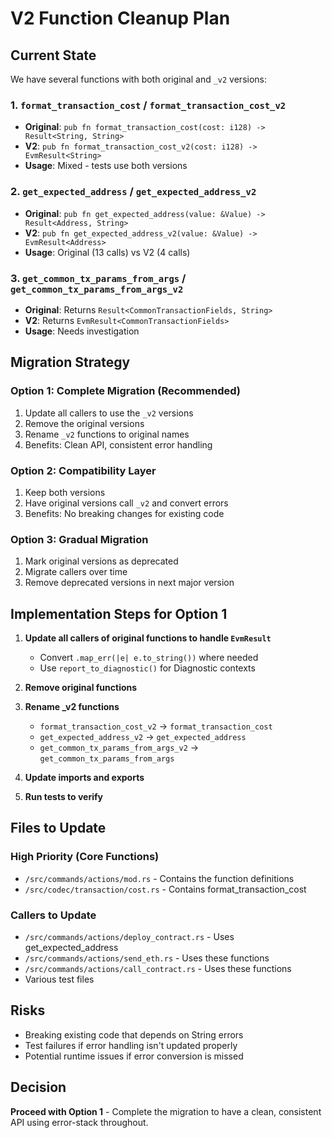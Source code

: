 # V2 Function Cleanup Plan

## Current State

We have several functions with both original and `_v2` versions:

### 1. `format_transaction_cost` / `format_transaction_cost_v2`
- **Original**: `pub fn format_transaction_cost(cost: i128) -> Result<String, String>`
- **V2**: `pub fn format_transaction_cost_v2(cost: i128) -> EvmResult<String>`
- **Usage**: Mixed - tests use both versions

### 2. `get_expected_address` / `get_expected_address_v2`
- **Original**: `pub fn get_expected_address(value: &Value) -> Result<Address, String>`
- **V2**: `pub fn get_expected_address_v2(value: &Value) -> EvmResult<Address>`
- **Usage**: Original (13 calls) vs V2 (4 calls)

### 3. `get_common_tx_params_from_args` / `get_common_tx_params_from_args_v2`
- **Original**: Returns `Result<CommonTransactionFields, String>`
- **V2**: Returns `EvmResult<CommonTransactionFields>`
- **Usage**: Needs investigation

## Migration Strategy

### Option 1: Complete Migration (Recommended)
1. Update all callers to use the `_v2` versions
2. Remove the original versions
3. Rename `_v2` functions to original names
4. Benefits: Clean API, consistent error handling

### Option 2: Compatibility Layer
1. Keep both versions
2. Have original versions call `_v2` and convert errors
3. Benefits: No breaking changes for existing code

### Option 3: Gradual Migration
1. Mark original versions as deprecated
2. Migrate callers over time
3. Remove deprecated versions in next major version

## Implementation Steps for Option 1

1. **Update all callers of original functions to handle `EvmResult`**
   - Convert `.map_err(|e| e.to_string())` where needed
   - Use `report_to_diagnostic()` for Diagnostic contexts

2. **Remove original functions**

3. **Rename _v2 functions**
   - `format_transaction_cost_v2` → `format_transaction_cost`
   - `get_expected_address_v2` → `get_expected_address`  
   - `get_common_tx_params_from_args_v2` → `get_common_tx_params_from_args`

4. **Update imports and exports**

5. **Run tests to verify**

## Files to Update

### High Priority (Core Functions)
- `/src/commands/actions/mod.rs` - Contains the function definitions
- `/src/codec/transaction/cost.rs` - Contains format_transaction_cost

### Callers to Update
- `/src/commands/actions/deploy_contract.rs` - Uses get_expected_address
- `/src/commands/actions/send_eth.rs` - Uses these functions
- `/src/commands/actions/call_contract.rs` - Uses these functions
- Various test files

## Risks

- Breaking existing code that depends on String errors
- Test failures if error handling isn't updated properly
- Potential runtime issues if error conversion is missed

## Decision

**Proceed with Option 1** - Complete the migration to have a clean, consistent API using error-stack throughout.